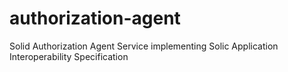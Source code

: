 # authorization-agent
Solid Authorization Agent Service implementing Solic Application Interoperability Specification
